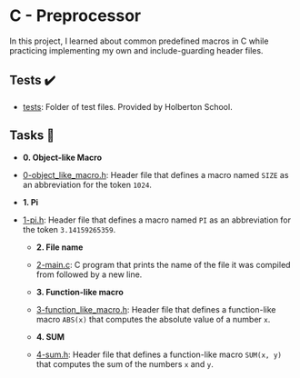 # C - Preprocessor

In this project, I learned about common predefined macros in C while
practicing implementing my own and include-guarding header files.

## Tests :heavy_check_mark:

* [tests](./tests): Folder of test files. Provided by Holberton School.

## Tasks :page_with_curl:

* **0. Object-like Macro**
* [0-object_like_macro.h](./0-object_like_macro.h): Header file that defines a
macro named `SIZE` as an abbreviation for the token `1024`.

* **1. Pi**
* [1-pi.h](./1-pi.h): Header file that defines a macro named `PI` as an abbreviation
for the token `3.14159265359`.

    * **2. File name**
    * [2-main.c](./2-main.c): C program that prints the name of the file it was
    compiled from followed by a new line.

    * **3. Function-like macro**
    * [3-function_like_macro.h](./3-function_like_macro.h): Header file that defines a
    function-like macro `ABS(x)` that computes the absolute value of a number `x`.

    * **4. SUM**
    * [4-sum.h](./4-sum.h): Header file that defines a function-like macro `SUM(x, y)`
    that computes the sum of the numbers `x` and `y`.
    
